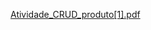 [Atividade_CRUD_produto[1].pdf](https://github.com/user-attachments/files/15571785/Atividade_CRUD_produto.1.pdf)
